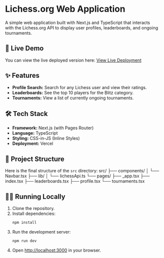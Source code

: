 # Lichess.org Web Application

A simple web application built with Next.js and TypeScript that interacts with the Lichess.org API to display user profiles, leaderboards, and ongoing tournaments.

## 🚀 Live Demo

You can view the live deployed version here:
[View Live Deployment](https://lichess-org-web-application-f1cjipxdn.vercel.app)
## ✨ Features

* **Profile Search:** Search for any Lichess user and view their ratings.
* **Leaderboards:** See the top 10 players for the Blitz category.
* **Tournaments:** View a list of currently ongoing tournaments.

## 🛠️ Tech Stack

* **Framework:** Next.js (with Pages Router)
* **Language:** TypeScript
* **Styling:** CSS-in-JS (Inline Styles)
* **Deployment:** Vercel

## 📂 Project Structure

Here is the final structure of the `src` directory:
src/
├── components/
│   └── Navbar.tsx
├── lib/
│   └── lichessApi.ts
└── pages/
├── _app.tsx
├── index.tsx
├── leaderboards.tsx
├── profile.tsx
└── tournaments.tsx
## 🏃‍♂️ Running Locally

1.  Clone the repository.
2.  Install dependencies:
    ```bash
    npm install
    ```
3.  Run the development server:
    ```bash
    npm run dev
    ```
4.  Open [http://localhost:3000](http://localhost:3000) in your browser.
